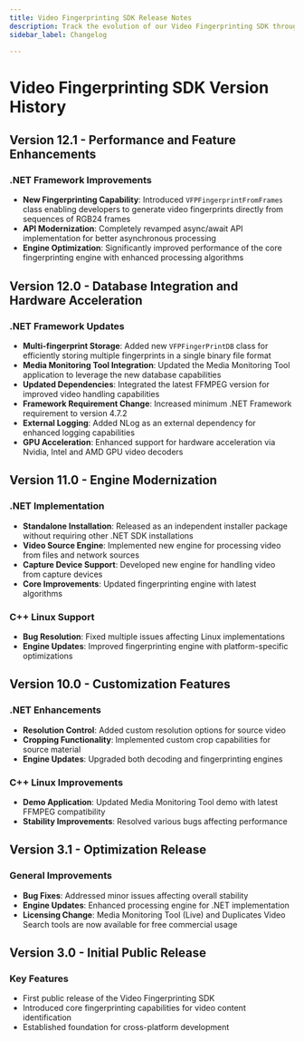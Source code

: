 ```yaml
---
title: Video Fingerprinting SDK Release Notes
description: Track the evolution of our Video Fingerprinting SDK through detailed version history. Discover new features, performance updates, and technical improvements across multiple releases, from version 3.0 to the latest 12.1 update.
sidebar_label: Changelog

---
```


# Video Fingerprinting SDK Version History

## Version 12.1 - Performance and Feature Enhancements

### .NET Framework Improvements

* **New Fingerprinting Capability**: Introduced `VFPFingerprintFromFrames` class enabling developers to generate video fingerprints directly from sequences of RGB24 frames
* **API Modernization**: Completely revamped async/await API implementation for better asynchronous processing
* **Engine Optimization**: Significantly improved performance of the core fingerprinting engine with enhanced processing algorithms

## Version 12.0 - Database Integration and Hardware Acceleration

### .NET Framework Updates

* **Multi-fingerprint Storage**: Added new `VFPFingerPrintDB` class for efficiently storing multiple fingerprints in a single binary file format
* **Media Monitoring Tool Integration**: Updated the Media Monitoring Tool application to leverage the new database capabilities
* **Updated Dependencies**: Integrated the latest FFMPEG version for improved video handling capabilities
* **Framework Requirement Change**: Increased minimum .NET Framework requirement to version 4.7.2
* **External Logging**: Added NLog as an external dependency for enhanced logging capabilities
* **GPU Acceleration**: Enhanced support for hardware acceleration via Nvidia, Intel and AMD GPU video decoders

## Version 11.0 - Engine Modernization

### .NET Implementation

* **Standalone Installation**: Released as an independent installer package without requiring other .NET SDK installations
* **Video Source Engine**: Implemented new engine for processing video from files and network sources
* **Capture Device Support**: Developed new engine for handling video from capture devices
* **Core Improvements**: Updated fingerprinting engine with latest algorithms

### C++ Linux Support

* **Bug Resolution**: Fixed multiple issues affecting Linux implementations
* **Engine Updates**: Improved fingerprinting engine with platform-specific optimizations

## Version 10.0 - Customization Features

### .NET Enhancements

* **Resolution Control**: Added custom resolution options for source video
* **Cropping Functionality**: Implemented custom crop capabilities for source material
* **Engine Updates**: Upgraded both decoding and fingerprinting engines

### C++ Linux Improvements

* **Demo Application**: Updated Media Monitoring Tool demo with latest FFMPEG compatibility
* **Stability Improvements**: Resolved various bugs affecting performance

## Version 3.1 - Optimization Release

### General Improvements

* **Bug Fixes**: Addressed minor issues affecting overall stability
* **Engine Updates**: Enhanced processing engine for .NET implementation
* **Licensing Change**: Media Monitoring Tool (Live) and Duplicates Video Search tools are now available for free commercial usage

## Version 3.0 - Initial Public Release

### Key Features

* First public release of the Video Fingerprinting SDK
* Introduced core fingerprinting capabilities for video content identification
* Established foundation for cross-platform development
